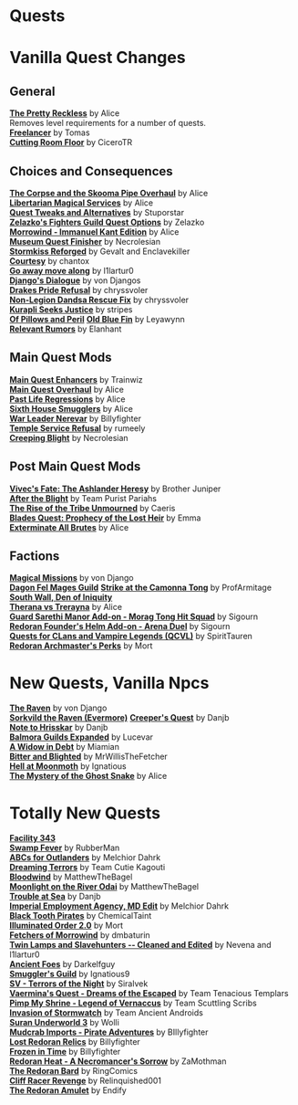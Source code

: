 # Quests 
# Vanilla Quest Changes
## General
[**The Pretty Reckless**](https://www.nexusmods.com/morrowind/mods/46970) by Alice  
Removes level requirements for a number of quests.  
[**Freelancer**](http://mw.modhistory.com/download-90-8164) by Tomas  
[**Cutting Room Floor**](https://www.nexusmods.com/morrowind/mods/47307) by CiceroTR  

## Choices and Consequences
[**The Corpse and the Skooma Pipe Overhaul**](https://www.nexusmods.com/morrowind/mods/46696) by Alice  
[**Libertarian Magical Services**](https://www.nexusmods.com/morrowind/mods/46301) by Alice  
[**Quest Tweaks and Alternatives**]() by Stuporstar  
[**Zelazko's Fighters Guild Quest Options**](https://www.nexusmods.com/morrowind/mods/47196) by Zelazko  
[**Morrowind - Immanuel Kant Edition**](https://www.nexusmods.com/morrowind/mods/45995) by Alice  
[**Museum Quest Finisher**](https://www.nexusmods.com/morrowind/mods/47139) by Necrolesian  
[**Stormkiss Reforged**](https://www.nexusmods.com/morrowind/mods/44565) by Gevalt and Enclavekiller  
[**Courtesy**](https://www.nexusmods.com/morrowind/mods/46781) by chantox  
[**Go away move along**](https://www.nexusmods.com/morrowind/mods/46797) by l1lartur0  
[**Django's Dialogue**](https://www.nexusmods.com/morrowind/mods/47253) by von Djangos  
[**Drakes Pride Refusal**](https://www.nexusmods.com/morrowind/mods/46894) by chryssvoler  
[**Non-Legion Dandsa Rescue Fix**](https://www.nexusmods.com/morrowind/mods/46927) by chryssvoler  
[**Kurapli Seeks Justice**](https://www.nexusmods.com/morrowind/mods/48697) by stripes  
[**Of Pillows and Peril**](https://www.nexusmods.com/morrowind/mods/49491) 
[**Old Blue Fin**](https://www.nexusmods.com/morrowind/mods/49503) by Leyawynn  
[**Relevant Rumors**](https://www.nexusmods.com/morrowind/mods/49650) by Elanhant  

## Main Quest Mods
[**Main Quest Enhancers**](https://www.nexusmods.com/morrowind/mods/41337) by Trainwiz  
[**Main Quest Overhaul**](https://www.nexusmods.com/morrowind/mods/46913) by Alice  
[**Past Life Regressions**](https://www.nexusmods.com/morrowind/mods/49315) by Alice  
[**Sixth House Smugglers**](https://www.nexusmods.com/morrowind/mods/47602/) by Alice  
[**War Leader Nerevar**](https://www.nexusmods.com/morrowind/mods/49554) by Billyfighter  
[**Temple Service Refusal**](https://www.nexusmods.com/morrowind/mods/49528) by rumeely  
[**Creeping Blight**](https://www.nexusmods.com/morrowind/mods/47904) by Necrolesian  

## Post Main Quest Mods
[**Vivec's Fate: The Ashlander Heresy**](http://mw.modhistory.com/download-53-10736) by Brother Juniper  
[**After the Blight**](https://www.nexusmods.com/morrowind/mods/46099) by Team Purist Pariahs  
[**The Rise of the Tribe Unmourned**](https://www.nexusmods.com/morrowind/mods/45165) by Caeris  
[**Blades Quest: Prophecy of the Lost Heir**](http://lovkullen.net/Emma/blade.htm) by Emma  
[**Exterminate All Brutes**](https://www.nexusmods.com/morrowind/mods/49322) by Alice  

## Factions
[**Magical Missions**](https://www.nexusmods.com/morrowind/mods/38773) by von Django  
[**Dagon Fel Mages Guild**](https://www.nexusmods.com/morrowind/mods/44576/?)
[**Strike at the Camonna Tong**](https://www.nexusmods.com/morrowind/mods/46865) by ProfArmitage  
[**South Wall, Den of Iniquity**]()  
[**Therana vs Trerayna**](https://www.nexusmods.com/morrowind/mods/49332) by Alice  
[**Guard Sarethi Manor Add-on - Morag Tong Hit Squad**](https://www.nexusmods.com/morrowind/mods/49343) by Sigourn  
[**Redoran Founder's Helm Add-on - Arena Duel**](https://www.nexusmods.com/morrowind/mods/49342) by Sigourn  
[**Quests for CLans and Vampire Legends (QCVL)**](https://www.nexusmods.com/morrowind/mods/49486) by SpiritTauren  
[**Redoran Archmaster's Perks**](https://www.nexusmods.com/morrowind/mods/49519) by Mort  

# New Quests, Vanilla Npcs
[**The Raven**](https://www.nexusmods.com/morrowind/mods/21372) by von Django  
[**Sorkvild the Raven (Evermore)**](https://www.nexusmods.com/morrowind/mods/46320?)
[**Creeper's Quest**](http://mw.modhistory.com/download-53-12712) by Danjb  
[**Note to Hrisskar**](http://mw.modhistory.com/download-53-11212) by Danjb  
[**Balmora Guilds Expanded**](https://www.nexusmods.com/morrowind/mods/46859) by Lucevar  
[**A Widow in Debt**](https://www.nexusmods.com/morrowind/mods/46972) by Miamian  
[**Bitter and Blighted**](https://www.nexusmods.com/morrowind/mods/47052) by MrWillisTheFetcher  
[**Hell at Moonmoth**](https://www.nexusmods.com/morrowind/mods/49128) by Ignatious  
[**The Mystery of the Ghost Snake**](https://www.nexusmods.com/morrowind/mods/49358) by Alice  

# Totally New Quests

[**Facility 343**](https://www.nexusmods.com/morrowind/mods/46468)  
[**Swamp Fever**](https://www.nexusmods.com/morrowind/mods/46640) by RubberMan  
[**ABCs for Outlanders**](https://www.nexusmods.com/morrowind/mods/46692/) by Melchior Dahrk   
[**Dreaming Terrors**](https://www.nexusmods.com/morrowind/mods/44690) by Team Cutie Kagouti  
[**Bloodwind**](https://www.nexusmods.com/morrowind/mods/45344) by MatthewTheBagel  
[**Moonlight on the River Odai**](https://www.nexusmods.com/morrowind/mods/46822) by MatthewTheBagel  
[**Trouble at Sea**](http://mw.modhistory.com/download-53-12731) by Danjb  
[**Imperial Employment Agency, MD Edit**](https://www.nexusmods.com/morrowind/mods/43528) by Melchior Dahrk  
[**Black Tooth Pirates**](https://www.nexusmods.com/morrowind/mods/47014) by ChemicalTaint  
[**Illuminated Order 2.0**](https://www.nexusmods.com/morrowind/mods/47414) by Mort  
[**Fetchers of Morrowind**](https://www.nexusmods.com/morrowind/mods/47417) by dmbaturin  
[**Twin Lamps and Slavehunters -- Cleaned and Edited**](https://www.nexusmods.com/morrowind/mods/47420) by Nevena and l1lartur0  
[**Ancient Foes**](https://www.nexusmods.com/morrowind/mods/44705?tab=files) by Darkelfguy  
[**Smuggler's Guild**](https://www.nexusmods.com/morrowind/mods/48926) by Ignatious9  
[**SV - Terrors of the Night**](https://www.nexusmods.com/morrowind/mods/49160) by Siralvek  
[**Vaermina's Quest - Dreams of the Escaped**](https://www.nexusmods.com/morrowind/mods/49172) by Team Tenacious Templars  
[**Pimp My Shrine - Legend of Vernaccus**](https://www.nexusmods.com/morrowind/mods/49173) by Team Scuttling Scribs  
[**Invasion of Stormwatch**](https://www.nexusmods.com/morrowind/mods/49174) by Team Ancient Androids  
[**Suran Underworld 3**](https://www.nexusmods.com/morrowind/mods/40299) by Wolli  
[**Mudcrab Imports - Pirate Adventures**](https://www.nexusmods.com/morrowind/mods/49463) by BIllyfighter  
[**Lost Redoran Relics**](https://www.nexusmods.com/morrowind/mods/49507) by Billyfighter  
[**Frozen in Time**](https://www.nexusmods.com/morrowind/mods/50077) by Billyfighter  
[**Redoran Heat - A Necromancer's Sorrow**](https://www.nexusmods.com/morrowind/mods/49505) by ZaMothman  
[**The Redoran Bard**](https://www.nexusmods.com/morrowind/mods/49511) by RingComics  
[**Cliff Racer Revenge**](https://www.nexusmods.com/morrowind/mods/49506) by Relinquished001  
[**The Redoran Amulet**](https://www.nexusmods.com/morrowind/mods/49501) by Endify  
